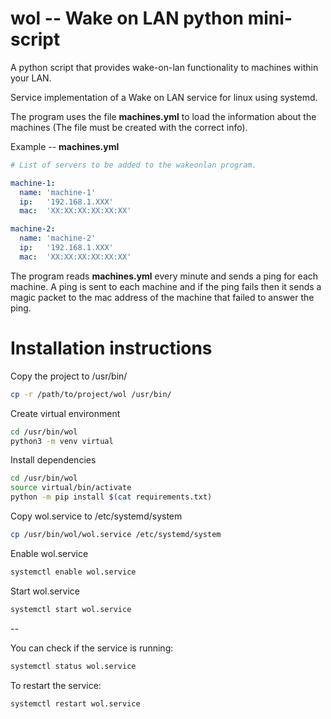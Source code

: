 # wol -- Wake on LAN python mini-script

A python script that provides wake-on-lan functionality to machines within your LAN.

Service implementation of a Wake on LAN service for linux using systemd.

The program uses the file **machines.yml** to load the information about the machines (The file must be created with the correct info).

Example -- **machines.yml**
```yml
# List of servers to be added to the wakeonlan program.

machine-1:
  name: 'machine-1'
  ip:   '192.168.1.XXX'
  mac:  'XX:XX:XX:XX:XX:XX'

machine-2:
  name: 'machine-2'
  ip:   '192.168.1.XXX'
  mac:  'XX:XX:XX:XX:XX:XX'
```

The program reads **machines.yml** every minute and sends a ping for each machine. A ping is sent to each machine and if the ping fails then it sends a magic packet to the mac address of the machine that failed to answer the ping.

# Installation instructions

Copy the project to /usr/bin/
```bash
cp -r /path/to/project/wol /usr/bin/
```

Create virtual environment
```bash
cd /usr/bin/wol
python3 -m venv virtual
```

Install dependencies
```bash
cd /usr/bin/wol
source virtual/bin/activate
python -m pip install $(cat requirements.txt)
```

Copy wol.service to /etc/systemd/system
```bash
cp /usr/bin/wol/wol.service /etc/systemd/system
```

Enable wol.service
```bash
systemctl enable wol.service
```

Start wol.service
```bash
systemctl start wol.service
```

--

You can check if the service is running:
```bash
systemctl status wol.service
```

To restart the service:
```bash
systemctl restart wol.service
```